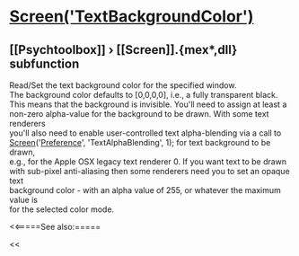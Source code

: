 # [Screen('TextBackgroundColor')](Screen-TextBackgroundColor) 
## [[Psychtoolbox]] &#8250; [[Screen]].{mex*,dll} subfunction


Read/Set the text background color for the specified window.  
The background color defaults to [0,0,0,0], i.e., a fully transparent black.  
This means that the background is invisible. You'll need to assign at least a  
non-zero alpha-value for the background to be drawn. With some text renderers  
you'll also need to enable user-controlled text alpha-blending via a call to  
[Screen](Screen)('[Preference](Preference)', 'TextAlphaBlending', 1); for text background to be drawn,  
e.g., for the Apple OSX legacy text renderer 0. If you want text to be drawn  
with sub-pixel anti-aliasing then some renderers need you to set an opaque text  
background color - with an alpha value of 255, or whatever the maximum value is  
for the selected color mode.  
  


<<=====See also:=====

<<